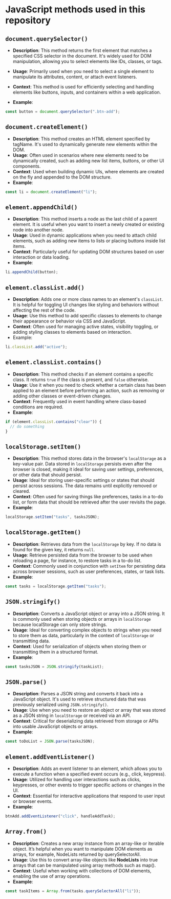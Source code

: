# JavaScript methods used in this repository

## `document.querySelector()`

- **Description**: This method returns the first element that matches a specified CSS selector in the document. It's widely used for DOM manipulation, allowing you to select elements like IDs, classes, or tags.

- **Usage**: Primarily used when you need to select a single element to manipulate its attributes, content, or attach event listeners.

- **Context**: This method is used for efficiently selecting and handling elements like buttons, inputs, and containers within a web application.

- **Example**:

```javascript
const button = document.querySelector(".btn-add");
```

## `document.createElement()`

- **Description**: This method creates an HTML element specified by tagName. It's used to dynamically generate new elements within the DOM.
- **Usage**: Often used in scenarios where new elements need to be dynamically created, such as adding new list items, buttons, or other UI components.
- **Context**: Used when building dynamic UIs, where elements are created on the fly and appended to the DOM structure.
- **Example**:

```javascript
const li = document.createElement("li");
```

## `element.appendChild()`

- **Description**: This method inserts a node as the last child of a parent element. It is useful when you want to insert a newly created or existing node into another node.
- **Usage**: Used in dynamic applications when you need to attach child elements, such as adding new items to lists or placing buttons inside list items.
- **Context**: Particularly useful for updating DOM structures based on user interaction or data loading.
- **Example**:

```javascript
li.appendChild(button);
```

## `element.classList.add()`

- **Description**: Adds one or more class names to an element's `classList`. It is helpful for toggling UI changes like styling and behaviors without affecting the rest of the code.
- **Usage**: Use this method to add specific classes to elements to change their appearance or behavior via CSS and JavaScript.
- **Context**: Often used for managing active states, visibility toggling, or adding styling classes to elements based on interaction.
- Example:

```javascript
li.classList.add("active");
```

## `element.classList.contains()`

- **Description**: This method checks if an element contains a specific class. It returns `true` if the class is present, and `false` otherwise.
- **Usage**: Use it when you need to check whether a certain class has been applied to an element before performing an action, such as removing or adding other classes or event-driven changes.
- **Context**: Frequently used in event handling where class-based conditions are required.
- **Example**:

```javascript
if (element.classList.contains("clear")) {
  // do something
}
```

## `localStorage.setItem()`

- **Description**: This method stores data in the browser's `localStorage` as a key-value pair. Data stored in `localStorage` persists even after the browser is closed, making it ideal for saving user settings, preferences, or other data that should persist.
- **Usage**: Ideal for storing user-specific settings or states that should persist across sessions. The data remains until explicitly removed or cleared.
- **Context**: Often used for saving things like preferences, tasks in a to-do list, or form data that should be retrieved after the user revisits the page.
- **Example**:

```javascript
localStorage.setItem("tasks", tasksJSON);
```

## `localStorage.getItem()`

- **Description**: Retrieves data from the `localStorage` by key. If no data is found for the given key, it returns `null`.
- **Usage**: Retrieve persisted data from the browser to be used when reloading a page, for instance, to restore tasks in a to-do list.
- **Context**: Commonly used in conjunction with `setItem` for persisting data across browser sessions, such as user preferences, states, or task lists.
- **Example**:

```javascript
const tasks = localStorage.getItem("tasks");
```

## `JSON.stringify()`

- **Description**: Converts a JavaScript object or array into a JSON string. It is commonly used when storing objects or arrays in `localStorage` because localStorage can only store strings.
- **Usage**: Ideal for converting complex objects to strings when you need to store them as data, particularly in the context of `localStorage` or transmitting data.
- **Context**: Used for serialization of objects when storing them or transmitting them in a structured format.
- **Example**:

```javascript
const tasksJSON = JSON.stringify(taskList);
```

## `JSON.parse()`

- **Description**: Parses a JSON string and converts it back into a JavaScript object. It's used to retrieve structured data that was previously serialized using `JSON.stringify()`.
- **Usage**: Use when you need to restore an object or array that was stored as a JSON string in `localStorage` or received via an API.
- **Context**: Critical for deserializing data retrieved from storage or APIs into usable JavaScript objects or arrays.
- **Example**:

```javascript
const toDoList = JSON.parse(tasksJSON);
```

## `element.addEventListener()`

- **Description**: Adds an event listener to an element, which allows you to execute a function when a specified event occurs (e.g., click, keypress).
- **Usage**: Utilized for handling user interactions such as clicks, keypresses, or other events to trigger specific actions or changes in the UI.
- **Context**: Essential for interactive applications that respond to user input or browser events.
- **Example**:

```javascript
btnAdd.addEventListener("click", handleAddTask);
```

## `Array.from()`

- **Description**: Creates a new array instance from an array-like or iterable object. It’s helpful when you want to manipulate DOM elements as arrays, for example, NodeLists returned by querySelectorAll.
- **Usage**: Use this to convert array-like objects like **NodeLists** into true arrays that can be manipulated using array methods such as map().
- **Context**: Useful when working with collections of DOM elements, enabling the use of array operations.
- **Example**:

```javascript
const taskItems = Array.from(tasks.querySelectorAll("li"));
```
